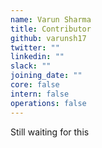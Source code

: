 ```yaml
---
name: Varun Sharma
title: Contributor
github: varunsh17
twitter: ""
linkedin: ""
slack: ""
joining_date: ""
core: false
intern: false
operations: false
---
```


Still waiting for this
